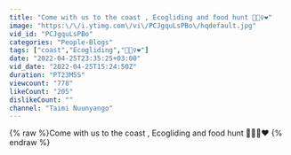 ```yaml
---
title: "Come with us to the coast , Ecogliding and food hunt 💁🏽‍♀️❤️"
image: "https:\/\/i.ytimg.com\/vi\/PCJgquLsPBo\/hqdefault.jpg"
vid_id: "PCJgquLsPBo"
categories: "People-Blogs"
tags: ["coast","Ecogliding","💁🏽‍♀️❤️"]
date: "2022-04-25T23:35:25+03:00"
vid_date: "2022-04-25T15:24:50Z"
duration: "PT23M5S"
viewcount: "778"
likeCount: "205"
dislikeCount: ""
channel: "Taimi Nuunyango"
---
```

{% raw %}Come with us to the coast , Ecogliding and food hunt 💁🏽‍♀️❤️ {% endraw %}
